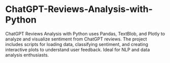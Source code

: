# ChatGPT-Reviews-Analysis-with-Python
ChatGPT Reviews Analysis with Python uses Pandas, TextBlob, and Plotly to analyze and visualize sentiment from ChatGPT reviews. The project includes scripts for loading data, classifying sentiment, and creating interactive plots to understand user feedback. Ideal for NLP and data analysis enthusiasts.
